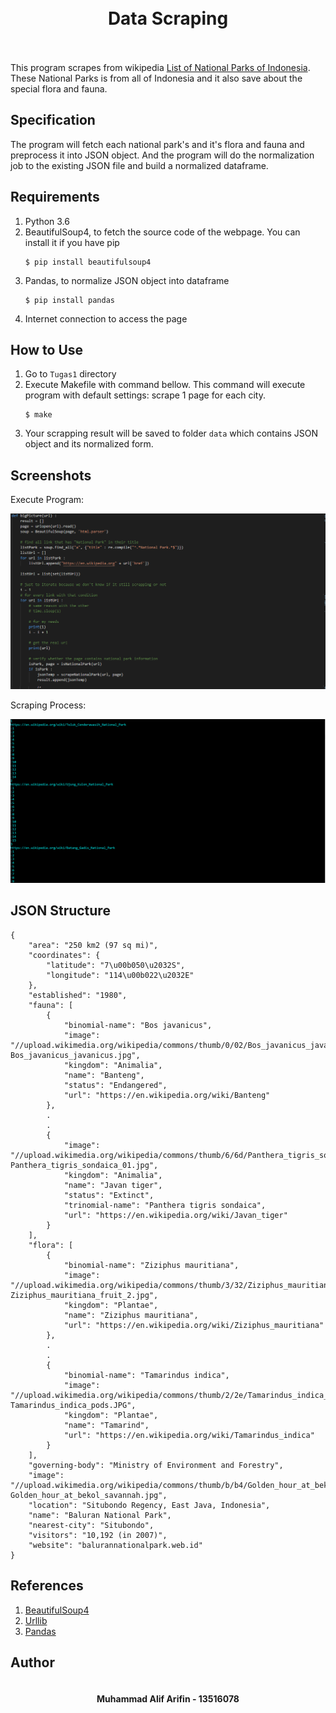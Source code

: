 <h1 align="center">
  <br>
  Data Scraping
  <br>
  <br>
</h2>

This program scrapes from wikipedia [List of National Parks of Indonesia](https://en.wikipedia.org/wiki/List_of_national_parks_of_Indonesia). These National Parks is from all of Indonesia and it also save about the special flora and fauna.

## Specification
The program will fetch each national park's and it's flora and fauna and preprocess it into JSON object. And the program will do the normalization job to the existing JSON file and build a normalized dataframe.

## Requirements
1. Python 3.6
2. BeautifulSoup4, to fetch the source code of the webpage. You can install it if you have pip
    ```
    $ pip install beautifulsoup4
    ```
3. Pandas, to normalize JSON object into dataframe
    ```
    $ pip install pandas
    ```
4. Internet connection to access the page

## How to Use
1. Go to `Tugas1` directory
2. Execute Makefile with command bellow. This command will execute program with default settings: scrape 1 page for each city.
    ```
    $ make
    ```
3. Your scrapping result will be saved to folder `data` which contains JSON object and its normalized form.

## Screenshots
Execute Program:

![alt text](https://github.com/AlifArifin/Seleksi-2018/blob/master/Tugas1/screenshots/kode1.png "Scraping on 1st stage")

Scraping Process:

![alt text](https://github.com/AlifArifin/Seleksi-2018/blob/master/Tugas1/screenshots/progress.png "Scraping on process")

## JSON Structure
```
{
    "area": "250 km2 (97 sq mi)",
    "coordinates": {
        "latitude": "7\u00b050\u2032S",
        "longitude": "114\u00b022\u2032E"
    },
    "established": "1980",
    "fauna": [
        {
            "binomial-name": "Bos javanicus",
            "image": "//upload.wikimedia.org/wikipedia/commons/thumb/0/02/Bos_javanicus_javanicus.jpg/220px-Bos_javanicus_javanicus.jpg",
            "kingdom": "Animalia",
            "name": "Banteng",
            "status": "Endangered",
            "url": "https://en.wikipedia.org/wiki/Banteng"
        },
        .
        .
        {
            "image": "//upload.wikimedia.org/wikipedia/commons/thumb/6/6d/Panthera_tigris_sondaica_01.jpg/220px-Panthera_tigris_sondaica_01.jpg",
            "kingdom": "Animalia",
            "name": "Javan tiger",
            "status": "Extinct",
            "trinomial-name": "Panthera tigris sondaica",
            "url": "https://en.wikipedia.org/wiki/Javan_tiger"
        }
    ],
    "flora": [
        {
            "binomial-name": "Ziziphus mauritiana",
            "image": "//upload.wikimedia.org/wikipedia/commons/thumb/3/32/Ziziphus_mauritiana_fruit_2.jpg/220px-Ziziphus_mauritiana_fruit_2.jpg",
            "kingdom": "Plantae",
            "name": "Ziziphus mauritiana",
            "url": "https://en.wikipedia.org/wiki/Ziziphus_mauritiana"
        },
        .
        .
        {
            "binomial-name": "Tamarindus indica",
            "image": "//upload.wikimedia.org/wikipedia/commons/thumb/2/2e/Tamarindus_indica_pods.JPG/220px-Tamarindus_indica_pods.JPG",
            "kingdom": "Plantae",
            "name": "Tamarind",
            "url": "https://en.wikipedia.org/wiki/Tamarindus_indica"
        }
    ],
    "governing-body": "Ministry of Environment and Forestry",
    "image": "//upload.wikimedia.org/wikipedia/commons/thumb/b/b4/Golden_hour_at_bekol_savannah.jpg/284px-Golden_hour_at_bekol_savannah.jpg",
    "location": "Situbondo Regency, East Java, Indonesia",
    "name": "Baluran National Park",
    "nearest-city": "Situbondo",
    "visitors": "10,192 (in 2007)",
    "website": "balurannationalpark.web.id"
}
```

## References
1. [BeautifulSoup4](https://www.crummy.com/software/BeautifulSoup/bs4/doc/)
2. [Urllib](https://docs.python.org/3/library/urllib.html)
3. [Pandas](https://github.com/pandas-dev/pandas)

## Author
<h4 align="center">
  <br>
    Muhammad Alif Arifin - 13516078
  <br>
</h4>